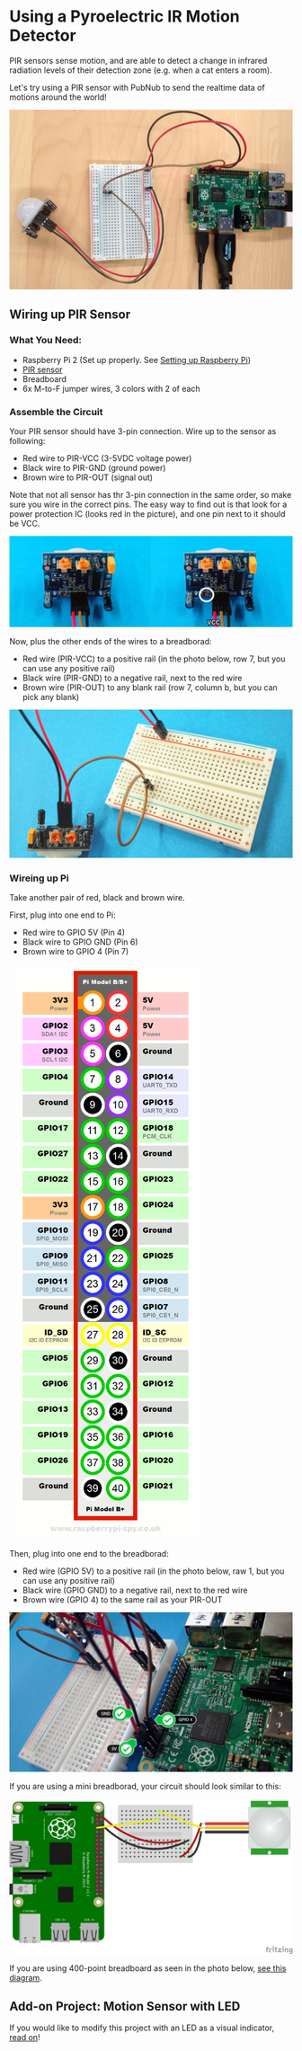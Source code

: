 # Using a Pyroelectric IR Motion Detector

PIR sensors sense motion, and are able to detect a change in infrared radiation levels of their detection zone (e.g. when a cat enters a room).

Let's try using a PIR sensor with PubNub to send the realtime data of motions around the world!

![image](../../images/PIR/pir-fullview.jpg)

## Wiring up PIR Sensor

### What You Need:

- Raspberry Pi 2 (Set up properly. See [Setting up Raspberry Pi](../README.md))
- [PIR sensor](https://learn.adafruit.com/pir-passive-infrared-proximity-motion-sensor/overview)
- Breadboard
- 6x M-to-F jumper wires, 3 colors with 2 of each


### Assemble the Circuit

Your PIR sensor should have 3-pin connection. 
Wire up to the sensor as following:

- Red wire to PIR-VCC (3-5VDC voltage power)
- Black wire to PIR-GND (ground power)
- Brown wire to PIR-OUT (signal out)

Note that not all sensor has thr 3-pin connection in the same order, so make sure you wire in the correct pins. The easy way to find out is that look for a power protection IC (looks red in the picture), and one pin next to it should be VCC.
 
![image](../../images/PIR/pir-sensor.jpg)

Now, plus the other ends of the wires to a breadborad:

- Red wire (PIR-VCC) to a positive rail (in the photo below, row 7, but you can use any positive rail)
- Black wire (PIR-GND) to a negative rail, next to the red wire
- Brown wire (PIR-OUT) to any blank rail (row 7, column b, but you can pick any blank)

![image](../../images/PIR/pir-breadboard.jpg)

### Wireing up Pi

Take another pair of red, black and brown wire.

First, plug into one end to Pi:

- Red wire to GPIO 5V (Pin 4)
- Black wire to GPIO GND (Pin 6)
- Brown wire to GPIO 4 (Pin 7)

![image](../../images/pi-modelb-gpio.png)


Then, plug into one end to the breadborad:

- Red wire (GPIO 5V) to a positive rail (in the photo below, raw 1, but you can use any positive rail)
- Black wire (GPIO GND) to a negative rail, next to the red wire
- Brown wire (GPIO 4) to the same rail as your PIR-OUT

![image](../../images/PIR/pir-breadboard-pi.jpg)

If you are using a mini breadborad, your circuit should look similar to this:

![image](../../images/PIR/fritzing-pir-sm.png)

If you are using 400-point breadboard as seen in the photo below, [see this diagram](../../images/PIR/fritzing-pir-400.png).

## Add-on Project: Motion Sensor with LED

If you would like to modify this project with an LED as a visual indicator, [read on](../motion-led)!


